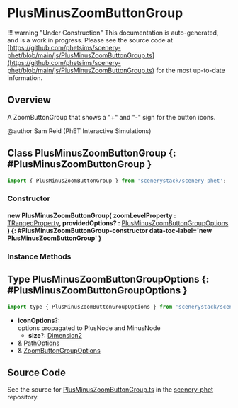# PlusMinusZoomButtonGroup

!!! warning "Under Construction"
    This documentation is auto-generated, and is a work in progress. Please see the source code at
    [https://github.com/phetsims/scenery-phet/blob/main/js/PlusMinusZoomButtonGroup.ts](https://github.com/phetsims/scenery-phet/blob/main/js/PlusMinusZoomButtonGroup.ts) for the most up-to-date information.

## Overview

A ZoomButtonGroup that shows a "+" and "-" sign for the button icons.

@author Sam Reid (PhET Interactive Simulations)

## Class PlusMinusZoomButtonGroup {: #PlusMinusZoomButtonGroup }


```js
import { PlusMinusZoomButtonGroup } from 'scenerystack/scenery-phet';
```
### Constructor

#### new PlusMinusZoomButtonGroup( zoomLevelProperty : <span style="font-weight: 400;">[TRangedProperty](../axon/TRangedProperty.md)</span>, providedOptions? : <span style="font-weight: 400;">[PlusMinusZoomButtonGroupOptions](../scenery-phet/PlusMinusZoomButtonGroup.md#PlusMinusZoomButtonGroupOptions)</span> ) {: #PlusMinusZoomButtonGroup-constructor data-toc-label='new PlusMinusZoomButtonGroup' }

### Instance Methods





## Type PlusMinusZoomButtonGroupOptions {: #PlusMinusZoomButtonGroupOptions }


```js
import type { PlusMinusZoomButtonGroupOptions } from 'scenerystack/scenery-phet';
```


- **iconOptions**?:
<br>  options propagated to PlusNode and MinusNode
  - **size**?: [Dimension2](../dot/Dimension2.md)
- &amp; [PathOptions](../scenery/Path.md#PathOptions)
- &amp; [ZoomButtonGroupOptions](../scenery-phet/ZoomButtonGroup.md#ZoomButtonGroupOptions)




## Source Code

See the source for [PlusMinusZoomButtonGroup.ts](https://github.com/phetsims/scenery-phet/blob/main/js/PlusMinusZoomButtonGroup.ts) in the [scenery-phet](https://github.com/phetsims/scenery-phet) repository.
